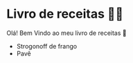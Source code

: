 # Livro de receitas :man_cook:

Olá! Bem Vindo ao meu livro de receitas :wave:

- Strogonoff de frango
- Pavê